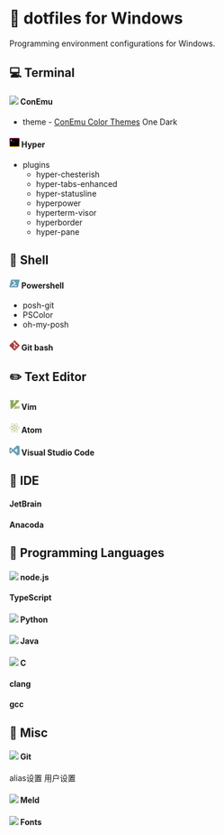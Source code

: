 # :checkered_flag: dotfiles for Windows

Programming environment configurations for Windows.


## :computer: Terminal

#### <img src="./assets/conemu.ico" width="18px" align="bottom" /> ConEmu
  - theme - [ConEmu Color Themes](https://github.com/joonro/ConEmu-Color-Themes) One Dark
#### <img src="./assets/hyper.svg" width="18px" /> Hyper
  - plugins
    - hyper-chesterish
    - hyper-tabs-enhanced
    - hyper-statusline
    - hyperpower
    - hyperterm-visor
    - hyperborder
    - hyper-pane


## :shell: Shell

#### <img src="./assets/powershell.svg" width="18px" /> Powershell
  - posh-git
  - PSColor
  - oh-my-posh

#### <img src="./assets/git.svg" width="18px" /> Git bash


## :pencil2: Text Editor

#### <img src="./assets/vim.svg" width="18px" /> Vim
#### <img src="./assets/atom.svg" width="18px" /> Atom
#### <img src="./assets/vscode.svg" width="18px" /> Visual Studio Code


## :pencil: IDE

#### JetBrain
#### Anacoda


## :page_with_curl: Programming Languages

#### <img src="./assets/node.svg" width="18px" /> node.js
  #### TypeScript
#### <img src="./assets/node.svg" width="18px" /> Python
#### <img src="./assets/node.svg" width="18px" /> Java
#### <img src="./assets/node.svg" width="18px" /> C
  #### clang
  #### gcc


## :paperclip: Misc

#### <img src="./assets/node.svg" width="18px" /> Git
  alias设置
  用户设置
#### <img src="./assets/node.svg" width="18px" /> Meld
#### <img src="./assets/node.svg" width="18px" /> Fonts
